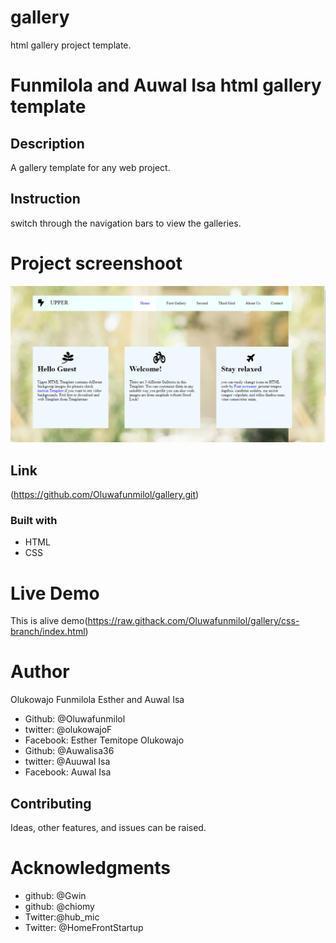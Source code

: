 # gallery
html gallery project template.

# Funmilola and Auwal Isa html gallery template

## Description
A gallery template for any web project.

## Instruction
switch through the navigation bars to view the galleries.

# Project screenshoot
![This is an alt text](/Assets/images/img.PNG "This is a sample logo")

## Link
(https://github.com/Oluwafunmilol/gallery.git)

### Built with
* HTML
* CSS

# Live Demo
This is alive demo(https://raw.githack.com/Oluwafunmilol/gallery/css-branch/index.html)

# Author
Olukowajo Funmilola Esther and Auwal Isa


* Github: @Oluwafunmilol
* twitter: @olukowajoF
* Facebook: Esther Temitope Olukowajo
* Github: @Auwalisa36
* twitter: @Auuwal Isa
* Facebook: Auwal Isa


## Contributing
Ideas, other features, and issues can be raised.

# Acknowledgments
* github: @Gwin
* github: @chiomy
* Twitter:@hub_mic
* Twitter: @HomeFrontStartup






